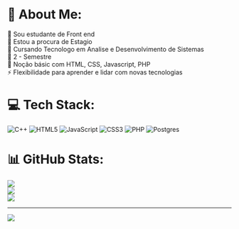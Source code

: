 # 💫 About Me:
🔭 Sou estudante de Front end<br>🤝 Estou a procura de Estagio<br>🤝 Cursando Tecnologo em Analise e Desenvolvimento de Sistemas<br>🌱 2 - Semestre<br>💬 Noção básic com HTML, CSS, Javascript, PHP<br>⚡ Flexibilidade para aprender e lidar com novas tecnologias


# 💻 Tech Stack:
![C++](https://img.shields.io/badge/c++-%2300599C.svg?style=flat&logo=c%2B%2B&logoColor=white) ![HTML5](https://img.shields.io/badge/html5-%23E34F26.svg?style=flat&logo=html5&logoColor=white) ![JavaScript](https://img.shields.io/badge/javascript-%23323330.svg?style=flat&logo=javascript&logoColor=%23F7DF1E) ![CSS3](https://img.shields.io/badge/css3-%231572B6.svg?style=flat&logo=css3&logoColor=white) ![PHP](https://img.shields.io/badge/php-%23777BB4.svg?style=flat&logo=php&logoColor=white) ![Postgres](https://img.shields.io/badge/postgres-%23316192.svg?style=flat&logo=postgresql&logoColor=white)
# 📊 GitHub Stats:
![](https://github-readme-stats.vercel.app/api?username=tii-santos&theme=great-gatsby&hide_border=false&include_all_commits=false&count_private=false)<br/>
![](https://github-readme-streak-stats.herokuapp.com/?user=tii-santos&theme=great-gatsby&hide_border=false)<br/>
![](https://github-readme-stats.vercel.app/api/top-langs/?username=tii-santos&theme=great-gatsby&hide_border=false&include_all_commits=false&count_private=false&layout=compact)

---
[![](https://visitcount.itsvg.in/api?id=tii-santos&icon=0&color=1)](https://visitcount.itsvg.in)

<!-- Proudly created with GPRM ( https://gprm.itsvg.in ) -->